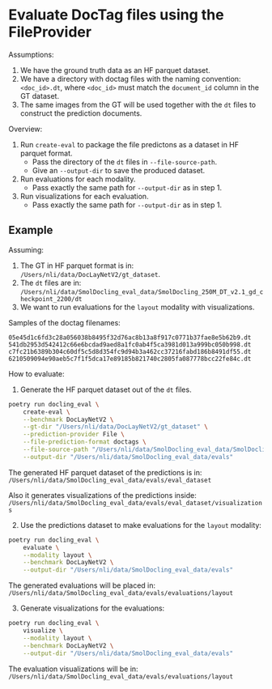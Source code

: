 # Evaluate DocTag files using the FileProvider

Assumptions:

1. We have the ground truth data as an HF parquet dataset.
2. We have a directory with doctag files with the naming convention: `<doc_id>.dt`, where `<doc_id>` must match the `document_id` column in the GT dataset.
3. The same images from the GT will be used together with the `dt` files to construct the prediction documents.


Overview:

1. Run `create-eval` to package the file predictons as a dataset in HF parquet format.
   - Pass the directory of the `dt` files in `--file-source-path`.
   - Give an `--output-dir` to save the produced dataset.
2. Run evaluations for each modality.
   - Pass exactly the same path for `--output-dir` as in step 1.
3. Run visualizations for each evaluation.
   - Pass exactly the same path for `--output-dir` as in step 1.


## Example

Assuming:

1. The GT in HF parquet format is in: `/Users/nli/data/DocLayNetV2/gt_dataset`.
2. The `dt` files are in: `/Users/nli/data/SmolDocling_eval_data/SmolDocling_250M_DT_v2.1_gd_checkpoint_2200/dt`
3. We want to run evaluations for the `layout` modality with visualizations.


Samples of the doctag filenames:

```
05e45d1c6fd3c28a056038b8495f32d76ac8b13a8f917c0771b37fae8e5b62b9.dt
541db2953d542412c66e6bcdad9aed8a1fc0ab4f5ca3981d013a999bc050b998.dt
c7fc21b6389b304c60df5c5d8d354fc9d94b3a462cc37216fabd186b8491df55.dt
6210509094e90aeb5c7f1f5dca17e89185b821740c2805fa087778bcc22fe84c.dt
```

How to evaluate:

1. Generate the HF parquet dataset out of the `dt` files.

```bash
poetry run docling_eval \
    create-eval \
    --benchmark DocLayNetV2 \
    --gt-dir "/Users/nli/data/DocLayNetV2/gt_dataset" \
    --prediction-provider File \
    --file-prediction-format doctags \
    --file-source-path "/Users/nli/data/SmolDocling_eval_data/SmolDocling_250M_DT_v2.1_gd_checkpoint_2200/dt" \
    --output-dir "/Users/nli/data/SmolDocling_eval_data/evals"
```

The generated HF parquet dataset of the predictions is in: `/Users/nli/data/SmolDocling_eval_data/evals/eval_dataset`

Also it generates visualizations of the predictions inside: `/Users/nli/data/SmolDocling_eval_data/evals/eval_dataset/visualizations`


2. Use the predictions dataset to make evaluations for the `layout` modality:

```bash
poetry run docling_eval \
    evaluate \
    --modality layout \
    --benchmark DocLayNetV2 \
    --output-dir "/Users/nli/data/SmolDocling_eval_data/evals"
```
The generated evaluations will be placed in: `/Users/nli/data/SmolDocling_eval_data/evals/evaluations/layout`


3. Generate visualizations for the evaluations:

```bash
poetry run docling_eval \
    visualize \
    --modality layout \
    --benchmark DocLayNetV2 \
    --output-dir "/Users/nli/data/SmolDocling_eval_data/evals"
```

The evaluation visualizations will be in: `/Users/nli/data/SmolDocling_eval_data/evals/evaluations/layout`
